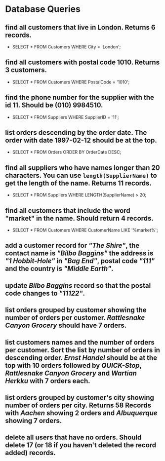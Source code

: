 # Database Queries

## find all customers that live in London. Returns 6 records.
- SELECT * FROM Customers WHERE City = 'London';

## find all customers with postal code 1010. Returns 3 customers.
- SELECT * FROM Customers WHERE PostalCode = '1010';

## find the phone number for the supplier with the id 11. Should be (010) 9984510.
- SELECT * FROM Suppliers WHERE SupplierID = '11';

## list orders descending by the order date. The order with date 1997-02-12 should be at the top.
- SELECT * FROM Orders ORDER BY OrderDate DESC;

## find all suppliers who have names longer than 20 characters. You can use `length(SupplierName)` to get the length of the name. Returns 11 records.
- SELECT * FROM Suppliers WHERE LENGTH(SupplierName) > 20;

## find all customers that include the word "market" in the name. Should return 4 records.
- SELECT * FROM Customers WHERE CustomerName LIKE '%market%';

## add a customer record for _"The Shire"_, the contact name is _"Bilbo Baggins"_ the address is _"1 Hobbit-Hole"_ in _"Bag End"_, postal code _"111"_ and the country is _"Middle Earth"_.

## update _Bilbo Baggins_ record so that the postal code changes to _"11122"_.

## list orders grouped by customer showing the number of orders per customer. _Rattlesnake Canyon Grocery_ should have 7 orders.

## list customers names and the number of orders per customer. Sort the list by number of orders in descending order. _Ernst Handel_ should be at the top with 10 orders followed by _QUICK-Stop_, _Rattlesnake Canyon Grocery_ and _Wartian Herkku_ with 7 orders each.

## list orders grouped by customer's city showing number of orders per city. Returns 58 Records with _Aachen_ showing 2 orders and _Albuquerque_ showing 7 orders.

## delete all users that have no orders. Should delete 17 (or 18 if you haven't deleted the record added) records.
